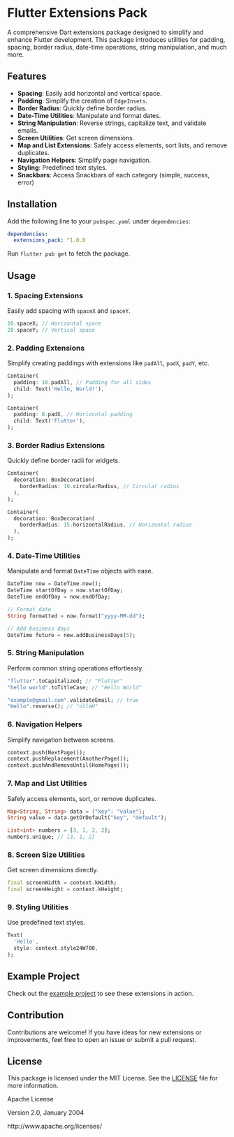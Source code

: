 # Flutter Extensions Pack

A comprehensive Dart extensions package designed to simplify and enhance Flutter development. This package introduces utilities for padding, spacing, border radius, date-time operations, string manipulation, and much more.

## Features

- **Spacing**: Easily add horizontal and vertical space.
- **Padding**: Simplify the creation of `EdgeInsets`.
- **Border Radius**: Quickly define border radius.
- **Date-Time Utilities**: Manipulate and format dates.
- **String Manipulation**: Reverse strings, capitalize text, and validate emails.
- **Screen Utilities**: Get screen dimensions.
- **Map and List Extensions**: Safely access elements, sort lists, and remove duplicates.
- **Navigation Helpers**: Simplify page navigation.
- **Styling**: Predefined text styles.
- **Snackbars**: Access Snackbars of each category (simple, success, error)

## Installation

Add the following line to your `pubspec.yaml` under `dependencies`:

```yaml
dependencies:
  extensions_pack: ^1.0.0
```

Run `flutter pub get` to fetch the package.

## Usage

### 1. Spacing Extensions

Easily add spacing with `spaceX` and `spaceY`.

```dart
10.spaceX; // Horizontal space
20.spaceY; // Vertical space
```

### 2. Padding Extensions

Simplify creating paddings with extensions like `padAll`, `padX`, `padY`, etc.

```dart
Container(
  padding: 16.padAll, // Padding for all sides
  child: Text('Hello, World!'),
);

Container(
  padding: 8.padX, // Horizontal padding
  child: Text('Flutter'),
);
```

### 3. Border Radius Extensions

Quickly define border radii for widgets.

```dart
Container(
  decoration: BoxDecoration(
    borderRadius: 10.circularRadius, // Circular radius
  ),
);

Container(
  decoration: BoxDecoration(
    borderRadius: 15.horizontalRadius, // Horizontal radius
  ),
);
```

### 4. Date-Time Utilities

Manipulate and format `DateTime` objects with ease.

```dart
DateTime now = DateTime.now();
DateTime startOfDay = now.startOfDay;
DateTime endOfDay = now.endOfDay;

// Format date
String formatted = now.format("yyyy-MM-dd");

// Add business days
DateTime future = now.addBusinessDays(5);
```

### 5. String Manipulation

Perform common string operations effortlessly.

```dart
"flutter".toCapitalized; // "Flutter"
"hello world".toTitleCase; // "Hello World"

"example@gmail.com".validateEmail; // true
"Hello".reverse(); // "olleH"
```

### 6. Navigation Helpers

Simplify navigation between screens.

```dart
context.push(NextPage());
context.pushReplacement(AnotherPage());
context.pushAndRemoveUntil(HomePage());
```

### 7. Map and List Utilities

Safely access elements, sort, or remove duplicates.

```dart
Map<String, String> data = {"key": "value"};
String value = data.getOrDefault("key", "default");

List<int> numbers = [3, 1, 2, 2];
numbers.unique; // [3, 1, 2]
```

### 8. Screen Size Utilities

Get screen dimensions directly.

```dart
final screenWidth = context.kWidth;
final screenHeight = context.kHeight;
```

### 9. Styling Utilities

Use predefined text styles.

```dart
Text(
  'Hello',
  style: context.style24W700,
);
```

## Example Project

Check out the [example project](https://github.com/usmanrajpoot534/extensions_pack/tree/master/example) to see these extensions in action.

## Contribution

Contributions are welcome! If you have ideas for new extensions or improvements, feel free to open an issue or submit a pull request.

## License

This package is licensed under the MIT License. See the [LICENSE](LICENSE) file for more information.

Apache License

&#x20;                          Version 2.0, January 2004

&#x20;                       http\://www\.apache.org/licenses/

